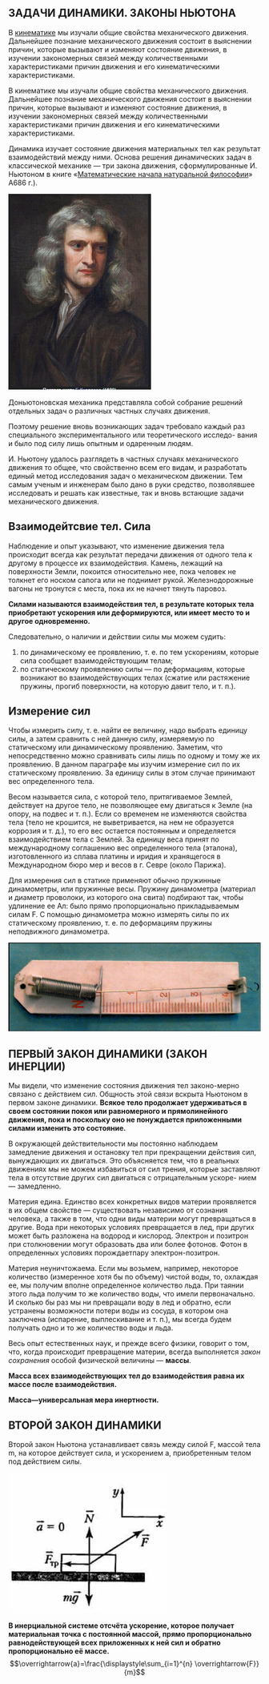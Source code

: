 ## __ЗАДАЧИ ДИНАМИКИ. ЗАКОНЫ НЬЮТОНА__
В [кинематике](https://github.com/Milanistov/DZhome/blob/main/02.%20Kinematics%20(A)/2.%20Kinematics.md) мы изучали общие свойства механического движения. Дальнейшее познание механического движения состоит в выяснении причин, которые вызывают и изменяют состояние движения, в изучении закономерных связей между количественными характеристиками причин движения и его кинематическими характеристиками. 


В кинематике мы изучали общие свойства механического движения. Дальнейшее познание
механического движения состоит в выяснении причин, которые вызывают и изменяют состояние движения, в изучении закономерных связей между количественными характеристиками причин движения и его кинематическими характеристиками. 

Динамика изучает состояние движения материальных тел как результат взаимодействий между ними. Основа решения динамических задач в классической механике — три закона движения, сформулированные И. Ньютоном в книге «[Математические начала натуральной философии](https://ru.wikipedia.org/wiki/Математические_начала_натуральной_философии)» A686 г.). 

![](https://github.com/Milanistov/DZhome/blob/main/03.%20Dynamics%20(А)/images/изображение_2024-03-23_155913724.png)

Доньютоновская механика представляла собой собрание решений отдельных задач о различных частных случаях движения. 

Поэтому решение вновь возникающих задач требовало каждый 
раз специального экспериментального или теоретического исследо- 
вания и было под силу лишь опытным и одаренным людям. 

И. Ньютону удалось разглядеть в частных случаях механического движения то общее, что свойственно всем его видам, и разработать единый метод исследования задач о механическом движении. Тем самым ученым и инженерам было дано в руки средство, позволявшее исследовать и решать как известные, так и вновь встающие задачи механического движения. 

## __Взаимодейтсвие тел. Сила__
Наблюдение и опыт указывают, что изменение движения тела происходит всегда как результат передачи движения от одного тела к другому в процессе их взаимодействия. Камень, лежащий на поверхности Земли, покоится относительно нее, пока человек не толкнет его носком сапога или не поднимет рукой. Железнодорожные вагоны не тронутся с места, пока их не начнет тянуть паровоз. 

__Силами называются взаимодействия тел, в результате которых тела приобретают ускорения или деформируются, или имеет место то и другое одновременно.__ 

Следовательно, о наличии и действии силы мы можем судить: 
1) по динамическому ее проявлению, т. е. по тем ускорениям, которые сила сообщает взаимодействующим телам;
2) по статическому проявлению силы — по деформациям, которые возникают во взаимодействующих телах (сжатие или растяжение пружины, прогиб поверхности, на которую давит тело, и т. п.). 

## __Измерение сил__

Чтобы измерить силу, т. е. найти ее величину, надо выбрать единицу силы, а затем сравнить с ней данную силу, измеряемую по статическому или динамическому проявлению. Заметим, что непосредственно можно сравнивать силы лишь по одному и тому же их проявлению. В данном параграфе мы изучим измерение сил по их 
статическому проявлению. За единицу силы в этом случае принимают вес определенного тела. 

Весом называется сила, с которой тело, притягиваемое Землей, действует на другое тело, не позволяющее ему двигаться к 
Земле (на опору, на подвес и т. п.). Если со временем не изменяются свойства тела (тело не крошится, не выветривается, на нем не образуется коррозия и т. д.), то его вес остается постоянным и определяется взаимодействием тела с Землей. За единицу веса принят по международному соглашению вес определенного тела (эталона), изготовленного из сплава платины и иридия и хранящегося в Международном бюро мер и весов в г. Севре (около Парижа). 

Для измерения сил в статике применяют обычно пружинные динамометры, или пружинные весы. Пружину динамометра (материал и диаметр проволоки, из которого она свита) подбирают так, чтобы удлинение ее Ал: было прямо пропорционально прикладываемым силам F. С помощью динамометра можно измерять силы по их статическому проявлению, т. е. по деформациям пружины неподвижного динамометра. 

![](https://github.com/Milanistov/DZhome/blob/main/03.%20Dynamics%20(А)/images/изображение_2024-03-23_154802155.png)

## __ПЕРВЫЙ ЗАКОН ДИНАМИКИ (ЗАКОН ИНЕРЦИИ)__ 

Мы видели, что изменение состояния движения тел законо-мерно связано с действием сил. Общность этой связи вскрыта Ньютоном в первом законе динамики. 
__Всякое тело продолжает удерживаться в своем состоянии покоя или равномерного и прямолинейного движения, пока и поскольку оно не понуждается приложенными силами изменить это состояние.__

В окружающей действительности мы постоянно наблюдаем замедление движения и остановку тел при прекращении действия сил, вынуждающих их двигаться. Это объясняется тем, что в реальных движениях мы не можем избавиться от сил трения, которые заставляют тела в отсутствие других сил двигаться с отрицательным ускоре- нием — замедленно. 

Материя едина. Единство всех конкретных видов материи проявляется в их общем свойстве — существовать независимо от сознания человека, а также в том, что одни виды материи могут превращаться в другие. Вода при некоторых условиях превращается в лед, при других может быть разложена на водород и кислород. Электрон и позитрон при столкновении могут образовать два или более фотонов. Фотон в определенных условиях порождаетпару электрон-позитрон. 

Материя неуничтожаема. Если мы возьмем, например, некоторое количество (измеренное хотя бы по объему) чистой воды, то, охлаждая ее, мы получим вполне определенное количество льда. При таянии этого льда получим то же количество воды, что имели первоначально. И сколько бы раз мы ни превращали воду в лед и обратно, если устранены возможности потери воды из сосуда, в котором она заключена (испарение, выплескивание и т. п.), мы всегда будем получать одно и то же количество воды и льда. 

Весь опыт естественных наук, и прежде всего физики, говорит о том, что, когда происходит превращение материи, всегда выполняется _закон сохранения_ особой физической величины — __массы__. 

__Масса всех взаимодействующих тел до взаимодействия равна их массе после взаимодействия.__ 

__Масса—универсальная мера инертности.__ 

## __ВТОРОЙ ЗАКОН ДИНАМИКИ__
Второй закон Ньютона устанавливает связь между силой F, массой тела m, на которое действует сила, и ускорением a, приобретенным телом под действием силы. 

![](https://github.com/Milanistov/DZhome/blob/main/03.%20Dynamics%20(А)/images/изображение_2024-03-23_171721529.png)

__В инерциальной системе отсчёта ускорение, которое получает материальная точка с постоянной массой, прямо пропорционально равнодействующей всех приложенных к ней сил и обратно пропорционально её массе.__
$$\overrightarrow{a}=\frac{\displaystyle\sum_{i=1}^{n} \overrightarrow{F}}{m}$$
